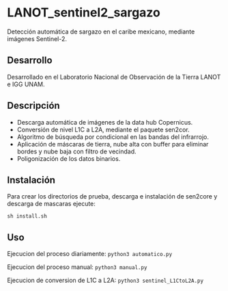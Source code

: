 # LANOT_sentinel2_sargazo

 Detección automática de sargazo en el caribe mexicano, mediante imágenes Sentinel-2.

## Desarrollo
 
 Desarrollado en el Laboratorio Nacional de Observación de la Tierra LANOT e IGG UNAM.

## Descripción
 
 * Descarga automática de imágenes de la data hub Copernicus.
 * Conversión de nivel L1C a L2A, mediante el paquete sen2cor.
 * Algoritmo de búsqueda por condicional en las bandas del infrarrojo.
 * Aplicación de máscaras de tierra, nube alta con buffer para eliminar bordes y nube baja con filtro de vecindad.
 * Poligonización de los datos binarios.

## Instalación
 
 Para crear los directorios de prueba, descarga e instalación de sen2core y descarga de mascaras ejecute:
 
 `sh install.sh`

## Uso
 
 Ejecucion del proceso diariamente:
 `python3 automatico.py`
 
 Ejecucion del proceso manual:
 `python3 manual.py`

 Ejecucion de conversion de L1C a L2A:
 `python3 sentinel_L1CtoL2A.py`
 

